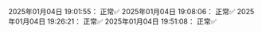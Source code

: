 2025年01月04日 19:01:55： 正常✅
2025年01月04日 19:08:06： 正常✅
2025年01月04日 19:26:21： 正常✅
2025年01月04日 19:51:08： 正常✅

